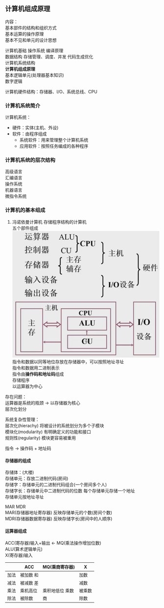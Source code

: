 ## 计算机组成原理
内容：  
基本部件的结构和组织方式  
基本运算的操作原理  
基本不见和单元的设计思想  


计算机基础 操作系统 编译原理  
数据结构 存储管理、调度、并发 代码生成优化  
计算机系统结构  
**计算机组成原理**  
基本逻辑单元(处理器基本知识)  
数字逻辑  

计算机硬件结构：存储器、I/O、系统总线、CPU

### 计算机系统简介
计算机系统：  
  * 硬件：实体(主机、外设)
  * 软件：由程序组成
    * 系统软件：用来管理整个计算机系统
    * 应用软件：按照任务编成的各种程序
### 计算机系统的层次结构
高级语言  
汇编语言  
操作系统  
机器语言  
微指令系统  

### 计算机的基本组成
1. 冯诺依曼计算机 存储程序结构的计算机  
五个部件组成  
![现代计算机硬件框图](../../img/现代计算机硬件框图.png)
指令和数据以同等地位存放在存储器中，可以按照地址寻址  
指令和数据用二进制表示  
指令由**操作码和地址码**组成  
存储程序  
以运算器为中心  

存在问题：  
运算器是系统的瓶颈 -> 以存储器为核心  
层次化划分  

系统复杂性管理：  
层次化(hierachy) 将被设计的系统划分为多个子模块  
模块化(modularity) 有明确定义的功能和接口  
规则性(regularity) 模块更容易被重用  

指令 -> 操作码 + 地址码  

#### 存储器的组成  
存储体：(大楼)  
存储单元：存放二进制代码(房间)  
存储字：存储单元的二进制代码组合(一个房间多个人)  
存储字长：存储单元中二进制代码的位数 每个存储单元存储一个地址  
存储单元按地址寻址  

MAR MDR  
MAR(存储器地址寄存器) 反映存储单元的个数(房间个数)  
MDR(存储器数据寄存器) 反映存储字长(房间中的人顺序)  

#### 运算器组成
ACC(寄存器)输入+输出 <- MQ(乘法操作增加位数)  
ALU(算术逻辑单元)  
X(寄存器)输入  

|     | ACC      | MQ(乘商寄存器)| X |  
| --- | ---      | ---         | --- |
| 加法 | 被加数 和 |             |加数 |
| 减法 | 被减数 差 |             |  减数|
| 乘法 | 乘机高位  | 乘积地低位 乘数| 被乘数
| 除法 | 被除数    | 商          | 除数|
























